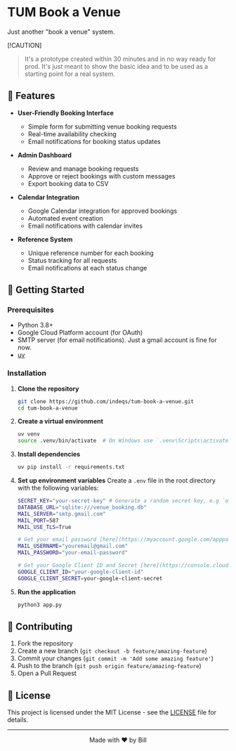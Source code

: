# TUM Book a Venue

Just another "book a venue" system.

[!CAUTION]
> It's a prototype created within 30 minutes and in no way ready for prod. It's just meant to show the basic idea and to be used as a starting point for a real system.

## 🌟 Features

- **User-Friendly Booking Interface**
  - Simple form for submitting venue booking requests
  - Real-time availability checking
  - Email notifications for booking status updates

- **Admin Dashboard**
  - Review and manage booking requests
  - Approve or reject bookings with custom messages
  - Export booking data to CSV

- **Calendar Integration**
  - Google Calendar integration for approved bookings
  - Automated event creation
  - Email notifications with calendar invites

- **Reference System**
  - Unique reference number for each booking
  - Status tracking for all requests
  - Email notifications at each status change

## 🚀 Getting Started

### Prerequisites

- Python 3.8+
- Google Cloud Platform account (for OAuth)
- SMTP server (for email notifications). Just a gmail account is fine for now.
- [uv](https://docs.astral.sh/uv/getting-started/installation/)

### Installation

1. **Clone the repository**
   ```bash
   git clone https://github.com/indeqs/tum-book-a-venue.git
   cd tum-book-a-venue
   ```

2. **Create a virtual environment**
   ```bash
   uv venv
   source .venv/bin/activate  # On Windows use `.venv\Scripts\activate`
   ```

3. **Install dependencies**
   ```bash
   uv pip install -r requirements.txt
   ```

4. **Set up environment variables**
   Create a `.env` file in the root directory with the following variables:

   ```bash
   SECRET_KEY="your-secret-key" # Generate a random secret key, e.g `openssl rand -hex 32`
   DATABASE_URL="sqlite:///venue_booking.db"
   MAIL_SERVER="smtp.gmail.com"
   MAIL_PORT=587
   MAIL_USE_TLS=True

   # Get your email password [here](https://myaccount.google.com/apppasswords). Enable 2FA to use this.
   MAIL_USERNAME="youremail@gmail.com"
   MAIL_PASSWORD="your-email-password"

   # Get your Google Client ID and Secret [here](https://console.cloud.google.com/). Create a new project and enable the Google Calendar API.
   GOOGLE_CLIENT_ID="your-google-client-id"
   GOOGLE_CLIENT_SECRET=your-google-client-secret
   ```

5. **Run the application**
   ```bash
   python3 app.py
   ```

## 🤝 Contributing

1. Fork the repository
2. Create a new branch (`git checkout -b feature/amazing-feature`)
3. Commit your changes (`git commit -m 'Add some amazing feature'`)
4. Push to the branch (`git push origin feature/amazing-feature`)
5. Open a Pull Request

## 📄 License

This project is licensed under the MIT License - see the [LICENSE](LICENSE) file for details.


---

<div align="center">
  Made with ❤️ by Bill
</div>
